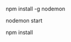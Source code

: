 <!--  اولا قم بتحميل  يجب القيام بهذه الخطوه حتى في حال لديك nodemon-->
npm install -g nodemon

<!-- الخطوه التاليه -->
<!--  trminal لكي تقوم بتشغيل البرنامج يجب عليك تشغيل الامر ادناه في الطرفيه -->
nodemon start 
<!-- وتشغيل التطبيق في ذات الوقت لكي يعمل البرنامج -->

<!-- في حال قمت بكل هذا ولم يعمل قم بتنفيد الامر التالي ثم اعد المحاوله من الخطوه الاولى -->
npm install